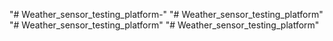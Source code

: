 "# Weather_sensor_testing_platform-" 
"# Weather_sensor_testing_platform" 
"# Weather_sensor_testing_platform" 
"# Weather_sensor_testing_platform" 
